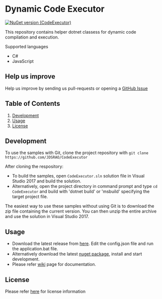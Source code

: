 # Dynamic Code Executor

[![NuGet version (CodeExecutor)](https://img.shields.io/nuget/v/CodeExecutor.svg?style=flat-square)](https://www.nuget.org/packages/CodeExecutor/)

This repository contains helper dotnet classess for dynamic code compilation and execution.

Supported languages 
- C#
- JavaScript

## Help us improve
Help us improve by sending us pull-requests or opening a [GitHub Issue](https://github.com/JDSRAO/CodeExecutor/issues)

## Table of Contents  
1. [Development](#development)
2. [Usage](#usage)
3. [License](#license)

## Development
To use the samples with Git, clone the project repository with `git clone https://github.com/JDSRAO/CodeExecutor`

After cloning the respository:
* To build the samples, open `CodeExecutor.sln` solution file in Visual Studio 2017 and build the solution.
* Alternatively, open the project directory in command prompt and type ``` cd CodeExecutor ``` and build with 'dotnet build' or 'msbuild' specifying the target project file.

The easiest way to use these samples without using Git is to download the zip file containing the current version. You can then unzip the entire archive and use the solution in Visual Studio 2017.

## Usage
- Download the latest release from [here](https://github.com/JDSRAO/CodeExecutor/releases). Edit the config.json file and run the application.bat file.
- Alternatively download the latest [nuget package](https://www.nuget.org/packages/CodeExecutor/), install and start development.
- Please refer [wiki](https://github.com/JDSRAO/CodeExecutor/wiki) page for documentation.

## License
Please refer [here](LICENSE) for license information
